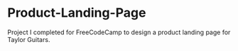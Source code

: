 # Product-Landing-Page
Project I completed for FreeCodeCamp to design a product landing page for Taylor Guitars.
